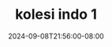 --- 
title: "kolesi indo 1"
description: "download  video bokep kolesi indo 1 gratis    "
date: 2024-09-08T21:56:00-08:00
file_code: "s9oirwryvaeg"
draft: false
cover: "64jhuu3cqcgxbgwi.jpg"
tags: ["kolesi", "indo", "bokep-indo", "bokep-viral", "bokep-ig"]
length: 1547
fld_id: "1483169"
foldername: "Asian s3x diary Jakarta"
categories: ["Asian s3x diary Jakarta"]
views: 0
---